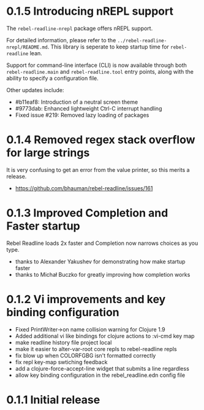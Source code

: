 # 0.1.5 Introducing nREPL support

The `rebel-readline-nrepl` package offers nREPL support.

For detailed information, please refer to the `../rebel-readline-nrepl/README.md`. This library is seperate to keep startup time for `rebel-readline` lean.

Support for command-line interface (CLI) is now available through both `rebel-readline.main` and `rebel-readline.tool` entry points, along with the ability to specify a configuration file.

Other updates include:
* #b11eaf8: Introduction of a neutral screen theme
* #9773dab: Enhanced lightweight Ctrl-C interrupt handling
* Fixed issue #219: Removed lazy loading of packages

# 0.1.4 Removed regex stack overflow for large strings

It is very confusing to get an error from the value printer, so this merits a release.

* https://github.com/bhauman/rebel-readline/issues/161

# 0.1.3 Improved Completion and Faster startup

Rebel Readline loads 2x faster and Completion now narrows choices as you type.

* thanks to Alexander Yakushev for demonstrating how make startup faster
* thanks to Michał Buczko for greatly improving how completion works

# 0.1.2 Vi improvements and key binding configuration

* Fixed PrintWriter->on name collision warning for Clojure 1.9
* Added additional vi like bindings for clojure actions to :vi-cmd key map
* make readline history file project local
* make it easier to alter-var-root core repls to rebel-readline repls
* fix blow up when COLORFGBG isn't formatted correctly
* fix repl key-map swtiching feedback
* add a clojure-force-accept-line widget that submits a line regardless
* allow key binding configuration in the rebel_readline.edn config file

# 0.1.1 Initial release
